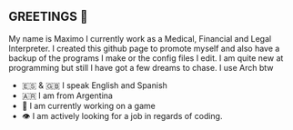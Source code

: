 ## GREETINGS 👋

My name is Maximo I currently work as a Medical, Financial and Legal Interpreter. I created this github page to promote myself and also have a backup of the programs I make or the config files I edit. I am quite new at programming but still I have got a few dreams to chase.
I use Arch btw

- 🇪🇸 & 🇬🇧 I speak English and Spanish
- 🇦🇷 I am from Argentina
- 👾 I am currently working on a game
- 👁 I am actively looking for a job in regards of coding.

<!--
**maximoappendino/maximoappendino** is a ✨ _special_ ✨ repository because its `README.md` (this file) appears on your GitHub profile.

Here are some ideas to get you started:

- 🔭 I’m currently working on ...
- 🌱 I’m currently learning ...
- 👯 I’m looking to collaborate on ...
- 🤔 I’m looking for help with ...
- 💬 Ask me about ...
- 📫 How to reach me: ...
- 😄 Pronouns: ...
- ⚡ Fun fact: ...
-->
